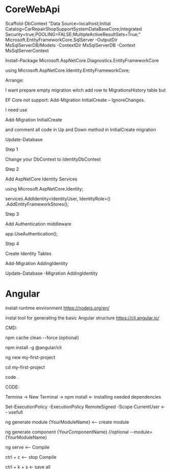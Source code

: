 # CoreWebApi

Scaffold-DbContext "Data Source=localhost;Initial Catalog=CarRepairShopSupportSystemDataBaseCore;Integrated Security=true;POOLING=FALSE;MultipleActiveResultSets=True;" Microsoft.EntityFrameworkCore.SqlServer -OutputDir MsSqlServerDB/Models -ContextDir MsSqlServerDB -Context MsSqlServerContext


Install-Package Microsoft.AspNetCore.Diagnostics.EntityFrameworkCore

using Microsoft.AspNetCore.Identity.EntityFrameworkCore;


Arrange:

I want prepare empty migration witch add row to MigrationsHistory table but

EF Core not support: Add-Migration InitialCreate – IgnoreChanges.

I need use

Add-Migration InitialCreate

and comment all code in Up and Down method in InitialCreate migration

Update-Database

Step 1

Change your DbContext to IdentityDbContext

Step 2

Add AspNetCore Identity Services

using Microsoft.AspNetCore.Identity;

services.AddIdentity<IdentityUser, IdentityRole>()
        .AddEntityFrameworkStores<MsSqlServerContext>();
  
Step 3

Add Authentication middleware

app.UseAuthentication();

Step 4 

Create Identity Tables

Add-Migration AddingIdentity

Update-Database -Migration AddingIdentity

# Angular

install runtime environment https://nodejs.org/en/

instal tool for generating the basic Angular structure https://cli.angular.io/ 

CMD:

npm cache clean --force (optional)

npm install -g @angular/cli

ng new my-first-project

cd my-first-project

code .

CODE:

Termina -> New Terminal -> npm install <- installing needed dependencies

Set-ExecutionPolicy -ExecutionPolicy RemoteSigned -Scope CurrentUser <-- usefull

ng generate module {YourModuleName} <-- create module

ng generate component {YourComponentName} //optional --module={YourModuleName}

ng serve <-- Compile

ctrl + c <-- stop Compile

ctrl + k + s <- save all
